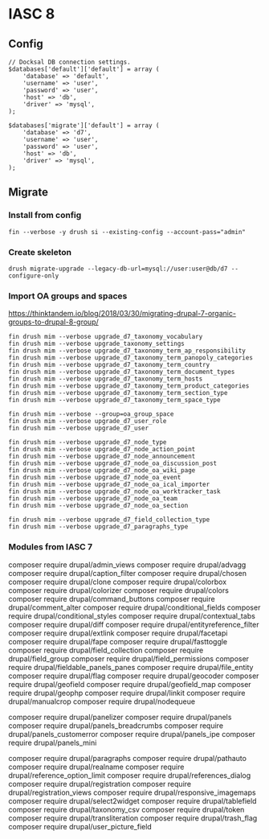 # IASC 8

## Config

```
// Docksal DB connection settings.
$databases['default']['default'] = array (
	'database' => 'default',
	'username' => 'user',
	'password' => 'user',
	'host' => 'db',
	'driver' => 'mysql',
);

$databases['migrate']['default'] = array (
	'database' => 'd7',
	'username' => 'user',
	'password' => 'user',
	'host' => 'db',
	'driver' => 'mysql',
);
```

## Migrate

### Install from config

`fin --verbose -y drush si --existing-config --account-pass="admin"`

### Create skeleton

`drush migrate-upgrade --legacy-db-url=mysql://user:user@db/d7 --configure-only `

### Import OA groups and spaces

https://thinktandem.io/blog/2018/03/30/migrating-drupal-7-organic-groups-to-drupal-8-group/

```
fin drush mim --verbose upgrade_d7_taxonomy_vocabulary
fin drush mim --verbose upgrade_taxonomy_settings
fin drush mim --verbose upgrade_d7_taxonomy_term_ap_responsibility
fin drush mim --verbose upgrade_d7_taxonomy_term_panopoly_categories
fin drush mim --verbose upgrade_d7_taxonomy_term_country
fin drush mim --verbose upgrade_d7_taxonomy_term_document_types
fin drush mim --verbose upgrade_d7_taxonomy_term_hosts
fin drush mim --verbose upgrade_d7_taxonomy_term_product_categories
fin drush mim --verbose upgrade_d7_taxonomy_term_section_type
fin drush mim --verbose upgrade_d7_taxonomy_term_space_type
```

```
fin drush mim --verbose --group=oa_group_space
fin drush mim --verbose upgrade_d7_user_role
fin drush mim --verbose upgrade_d7_user
```

```
fin drush mim --verbose upgrade_d7_node_type
fin drush mim --verbose upgrade_d7_node_action_point
fin drush mim --verbose upgrade_d7_node_announcement
fin drush mim --verbose upgrade_d7_node_oa_discussion_post
fin drush mim --verbose upgrade_d7_node_oa_wiki_page
fin drush mim --verbose upgrade_d7_node_oa_event
fin drush mim --verbose upgrade_d7_node_oa_ical_importer
fin drush mim --verbose upgrade_d7_node_oa_worktracker_task
fin drush mim --verbose upgrade_d7_node_oa_team
fin drush mim --verbose upgrade_d7_node_oa_section
```

```
fin drush mim --verbose upgrade_d7_field_collection_type
fin drush mim --verbose upgrade_d7_paragraphs_type
```

### Modules from IASC 7

composer require drupal/admin_views
composer require drupal/advagg
composer require drupal/caption_filter
composer require drupal/chosen
composer require drupal/clone
composer require drupal/colorbox
composer require drupal/colorizer
composer require drupal/colors
composer require drupal/command_buttons
composer require drupal/comment_alter
composer require drupal/conditional_fields
composer require drupal/conditional_styles
composer require drupal/contextual_tabs
composer require drupal/diff
composer require drupal/entityreference_filter
composer require drupal/extlink
composer require drupal/facetapi
composer require drupal/fape
composer require drupal/fasttoggle
composer require drupal/field_collection
composer require drupal/field_group
composer require drupal/field_permissions
composer require drupal/fieldable_panels_panes
composer require drupal/file_entity
composer require drupal/flag
composer require drupal/geocoder
composer require drupal/geofield
composer require drupal/geofield_map
composer require drupal/geophp
composer require drupal/linkit
composer require drupal/manualcrop
composer require drupal/nodequeue

composer require drupal/panelizer
composer require drupal/panels
composer require drupal/panels_breadcrumbs
composer require drupal/panels_customerror
composer require drupal/panels_ipe
composer require drupal/panels_mini

composer require drupal/paragraphs
composer require drupal/pathauto
composer require drupal/realname
composer require drupal/reference_option_limit
composer require drupal/references_dialog
composer require drupal/registration
composer require drupal/registration_views
composer require drupal/responsive_imagemaps
composer require drupal/select2widget
composer require drupal/tablefield
composer require drupal/taxonomy_csv
composer require drupal/token
composer require drupal/transliteration
composer require drupal/trash_flag
composer require drupal/user_picture_field
